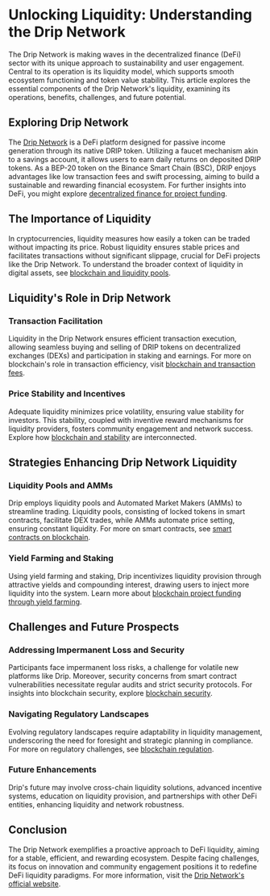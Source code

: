 # Unlocking Liquidity: Understanding the Drip Network

The Drip Network is making waves in the decentralized finance (DeFi) sector with its unique approach to sustainability and user engagement. Central to its operation is its liquidity model, which supports smooth ecosystem functioning and token value stability. This article explores the essential components of the Drip Network's liquidity, examining its operations, benefits, challenges, and future potential.

## Exploring Drip Network

The [Drip Network](https://drip.community/) is a DeFi platform designed for passive income generation through its native DRIP token. Utilizing a faucet mechanism akin to a savings account, it allows users to earn daily returns on deposited DRIP tokens. As a BEP-20 token on the Binance Smart Chain (BSC), DRIP enjoys advantages like low transaction fees and swift processing, aiming to build a sustainable and rewarding financial ecosystem. For further insights into DeFi, you might explore [decentralized finance for project funding](https://www.license-token.com/wiki/decentralized-finance-for-project-funding).

## The Importance of Liquidity

In cryptocurrencies, liquidity measures how easily a token can be traded without impacting its price. Robust liquidity ensures stable prices and facilitates transactions without significant slippage, crucial for DeFi projects like the Drip Network. To understand the broader context of liquidity in digital assets, see [blockchain and liquidity pools](https://www.license-token.com/wiki/nft-treasure-liquidity-pools).

## Liquidity's Role in Drip Network

### Transaction Facilitation

Liquidity in the Drip Network ensures efficient transaction execution, allowing seamless buying and selling of DRIP tokens on decentralized exchanges (DEXs) and participation in staking and earnings. For more on blockchain's role in transaction efficiency, visit [blockchain and transaction fees](https://www.license-token.com/wiki/blockchain-transaction-fees).

### Price Stability and Incentives

Adequate liquidity minimizes price volatility, ensuring value stability for investors. This stability, coupled with inventive reward mechanisms for liquidity providers, fosters community engagement and network success. Explore how [blockchain and stability](https://www.license-token.com/wiki/blockchain-and-stablecoins) are interconnected.

## Strategies Enhancing Drip Network Liquidity

### Liquidity Pools and AMMs

Drip employs liquidity pools and Automated Market Makers (AMMs) to streamline trading. Liquidity pools, consisting of locked tokens in smart contracts, facilitate DEX trades, while AMMs automate price setting, ensuring constant liquidity. For more on smart contracts, see [smart contracts on blockchain](https://www.license-token.com/wiki/smart-contracts-on-blockchain).

### Yield Farming and Staking

Using yield farming and staking, Drip incentivizes liquidity provision through attractive yields and compounding interest, drawing users to inject more liquidity into the system. Learn more about [blockchain project funding through yield farming](https://www.license-token.com/wiki/blockchain-project-funding-through-yield-farming).

## Challenges and Future Prospects

### Addressing Impermanent Loss and Security

Participants face impermanent loss risks, a challenge for volatile new platforms like Drip. Moreover, security concerns from smart contract vulnerabilities necessitate regular audits and strict security protocols. For insights into blockchain security, explore [blockchain security](https://www.license-token.com/wiki/blockchain-security).

### Navigating Regulatory Landscapes

Evolving regulatory landscapes require adaptability in liquidity management, underscoring the need for foresight and strategic planning in compliance. For more on regulatory challenges, see [blockchain regulation](https://www.license-token.com/wiki/blockchain-regulation).

### Future Enhancements

Drip's future may involve cross-chain liquidity solutions, advanced incentive systems, education on liquidity provision, and partnerships with other DeFi entities, enhancing liquidity and network robustness.

## Conclusion

The Drip Network exemplifies a proactive approach to DeFi liquidity, aiming for a stable, efficient, and rewarding ecosystem. Despite facing challenges, its focus on innovation and community engagement positions it to redefine DeFi liquidity paradigms. For more information, visit the [Drip Network's official website](https://drip.community/).